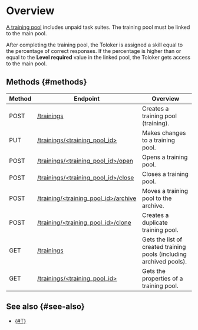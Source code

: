 # Overview

[A training pool](../../glossary.md#training-task) includes unpaid task suites. The training pool must be linked to the main pool.

After completing the training pool, the Toloker is assigned a skill equal to the percentage of correct responses. If the percentage is higher than or equal to the **Level required** value in the linked pool, the Toloker gets access to the main pool.

## Methods {#methods}

Method | Endpoint | Overview
----- | ----- | -----
POST | [/trainings](create-training.md) | Creates a training pool (training).
PUT | [/trainings/<training_pool_id>](edit-training.md) | Makes changes to a training pool.
POST | [/trainings/<training_pool_id>/open](open-training.md) | Opens a training pool.
POST | [/trainings/<training_pool_id>/close](close-training.md) | Closes a training pool.
POST | [/training/<training_pool_id>/archive](archive-training.md) | Moves a training pool to the archive.
POST | [/training/<training_pool_id>/clone](clone-training.md) | Creates a duplicate training pool.
GET | [/trainings](get-training-list.md) | Gets the list of created training pools (including archived pools).
GET | [/trainings/<training_pool_id>](get-training.md) | Gets the properties of a training pool.

## See also {#see-also}

- [{#T}](../../guide/concepts/train.md)